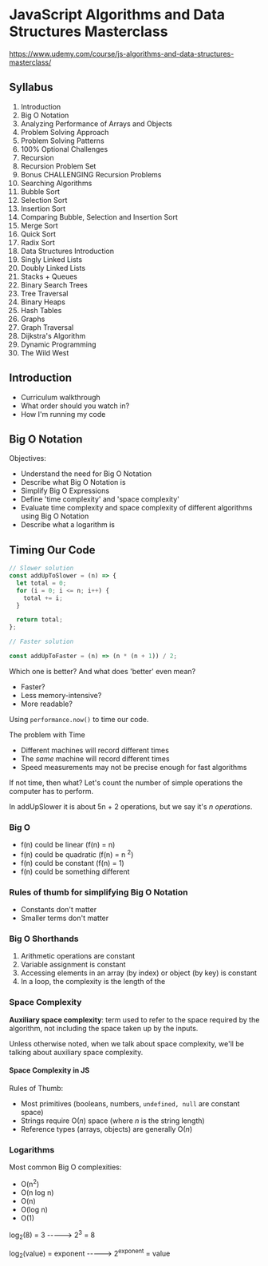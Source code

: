 # JavaScript Algorithms and Data Structures Masterclass
https://www.udemy.com/course/js-algorithms-and-data-structures-masterclass/


## Syllabus

1. Introduction
2. Big O Notation
3. Analyzing Performance of Arrays and Objects
4. Problem Solving Approach
5. Problem Solving Patterns
6. 100% Optional Challenges
7. Recursion
8. Recursion Problem Set
9. Bonus CHALLENGING Recursion Problems
10. Searching Algorithms
11. Bubble Sort
12. Selection Sort
13. Insertion Sort
14. Comparing Bubble, Selection and Insertion Sort
15. Merge Sort
16. Quick Sort
17. Radix Sort
18. Data Structures Introduction
19. Singly Linked Lists
20. Doubly Linked Lists
21. Stacks + Queues
22. Binary Search Trees
23. Tree Traversal
24. Binary Heaps
25. Hash Tables
26. Graphs
27. Graph Traversal
28. Dijkstra's Algorithm
29. Dynamic Programming
30. The Wild West

## Introduction

- Curriculum walkthrough
- What order should you watch in?
- How I'm running my code

## Big O Notation

Objectives:
- Understand the need for Big O Notation
- Describe what Big O Notation is
- Simplify Big O Expressions
- Define 'time complexity' and 'space complexity'
- Evaluate time complexity and space complexity of different algorithms using Big O Notation
- Describe what a logarithm is

## Timing Our Code

```javascript
// Slower solution
const addUpToSlower = (n) => {
  let total = 0;
  for (i = 0; i <= n; i++) {
    total += i;
  }

  return total;
};

// Faster solution

const addUpToFaster = (n) => (n * (n + 1)) / 2;
```

Which one is better? And what does 'better' even mean?

- Faster?
- Less memory-intensive?
- More readable?

Using `performance.now()` to time our code.

The problem with Time

- Different machines will record different times
- The *same* machine will record different times
- Speed measurements may not be precise enough for fast algorithms

If not time, then what? Let's count the number of simple operations the computer has to perform.

In addUpSlower it is about 5n + 2 operations, but we say it's *n operations*.

### Big O 

- f(n) could be linear (f(n) = n)
- f(n) could be quadratic (f(n) = n <sup>2</sup>)
- f(n) could be constant (f(n) = 1)
- f(n) could be something different

### Rules of thumb for simplifying Big O Notation

- Constants don't matter
- Smaller terms don't matter

### Big O Shorthands

1. Arithmetic operations are constant
2. Variable assignment is constant
3. Accessing elements in an array (by index) or object (by key) is constant
4. In a loop, the complexity is the length of the

### Space Complexity

**Auxiliary space complexity**: term used to refer to the space required by the algorithm, not including the space taken up by the inputs.

Unless otherwise noted, when we talk about space complexity, we'll be talking about auxiliary space complexity.

#### Space Complexity in JS

Rules of Thumb:

- Most primitives (booleans, numbers, `undefined, null` are constant space)
- Strings require O(*n*) space (where *n* is the string length)
- Reference types (arrays, objects) are generally O(*n*)

### Logarithms

Most common Big O complexities:

- O(n<sup>2</sup>)
- O(n log n)
- O(n)
- O(log n)
- O(1)

log<sub>2</sub>(8) = 3   -----> 2<sup>3</sup> = 8

log<sub>2</sub>(value) = exponent   -----> 2<sup>exponent</sup> = value